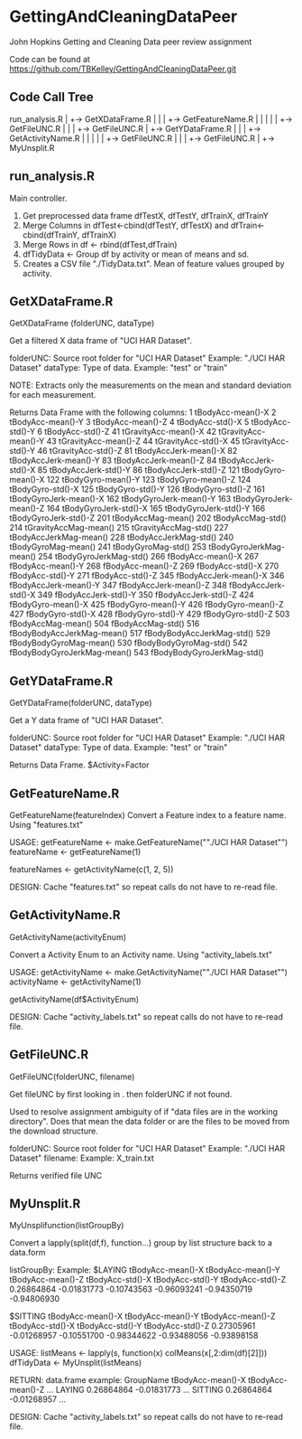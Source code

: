 # GettingAndCleaningDataPeer #


John Hopkins Getting and Cleaning Data peer review assignment

Code can be found at https://github.com/TBKelley/GettingAndCleaningDataPeer.git


## Code Call Tree ##

run_analysis.R
  |
  +-> GetXDataFrame.R
  |    |
  |    +-> GetFeatureName.R
  |    |    |
  |    |    +-> GetFileUNC.R
  |    |
  |    +-> GetFileUNC.R
  |
  +-> GetYDataFrame.R
  |    |
  |    +-> GetActivityName.R
  |    |    |
  |    |    +-> GetFileUNC.R
  |    |
  |    +-> GetFileUNC.R
  |
  +-> MyUnsplit.R

## run_analysis.R ##

Main controller.
1. Get preprocessed data frame dfTestX, dfTestY, dfTrainX, dfTrainY
2. Merge  Columns in dfTest<-cbind(dfTestY, dfTestX) and dfTrain<-cbind(dfTrainY, dfTrainX)
3. Merge  Rows in df <- rbind(dfTest,dfTrain)
4. dfTidyData <- Group df by activity or mean of means and sd.
5. Creates a CSV file "./TidyData.txt". Mean of feature values grouped by activity.

## GetXDataFrame.R ##

GetXDataFrame (folderUNC, dataType)

Get a filtered X data frame of "UCI HAR Dataset".

folderUNC:   Source root folder for "UCI HAR Dataset"
              Example: "./UCI HAR Dataset"
dataType:    Type of data. Example: "test" or "train"

NOTE: Extracts only the measurements on the mean and standard deviation for each measurement.

Returns Data Frame with the following columns:
  1 tBodyAcc-mean()-X
  2 tBodyAcc-mean()-Y
  3 tBodyAcc-mean()-Z
  4 tBodyAcc-std()-X
  5 tBodyAcc-std()-Y
  6 tBodyAcc-std()-Z
 41 tGravityAcc-mean()-X
 42 tGravityAcc-mean()-Y
 43 tGravityAcc-mean()-Z
 44 tGravityAcc-std()-X
 45 tGravityAcc-std()-Y
 46 tGravityAcc-std()-Z
 81 tBodyAccJerk-mean()-X
 82 tBodyAccJerk-mean()-Y
 83 tBodyAccJerk-mean()-Z
 84 tBodyAccJerk-std()-X
 85 tBodyAccJerk-std()-Y
 86 tBodyAccJerk-std()-Z
 121 tBodyGyro-mean()-X
122 tBodyGyro-mean()-Y
123 tBodyGyro-mean()-Z
124 tBodyGyro-std()-X
125 tBodyGyro-std()-Y
126 tBodyGyro-std()-Z
161 tBodyGyroJerk-mean()-X
162 tBodyGyroJerk-mean()-Y
163 tBodyGyroJerk-mean()-Z
164 tBodyGyroJerk-std()-X
165 tBodyGyroJerk-std()-Y
166 tBodyGyroJerk-std()-Z
201 tBodyAccMag-mean()
202 tBodyAccMag-std()
214 tGravityAccMag-mean()
215 tGravityAccMag-std()
227 tBodyAccJerkMag-mean()
228 tBodyAccJerkMag-std()
240 tBodyGyroMag-mean()
241 tBodyGyroMag-std()
253 tBodyGyroJerkMag-mean()
254 tBodyGyroJerkMag-std()
266 fBodyAcc-mean()-X
267 fBodyAcc-mean()-Y
268 fBodyAcc-mean()-Z
269 fBodyAcc-std()-X
270 fBodyAcc-std()-Y
271 fBodyAcc-std()-Z
345 fBodyAccJerk-mean()-X
346 fBodyAccJerk-mean()-Y
347 fBodyAccJerk-mean()-Z
348 fBodyAccJerk-std()-X
349 fBodyAccJerk-std()-Y
350 fBodyAccJerk-std()-Z
424 fBodyGyro-mean()-X
425 fBodyGyro-mean()-Y
426 fBodyGyro-mean()-Z
427 fBodyGyro-std()-X
428 fBodyGyro-std()-Y
429 fBodyGyro-std()-Z
503 fBodyAccMag-mean()
504 fBodyAccMag-std()
516 fBodyBodyAccJerkMag-mean()
517 fBodyBodyAccJerkMag-std()
529 fBodyBodyGyroMag-mean()
530 fBodyBodyGyroMag-std()
542 fBodyBodyGyroJerkMag-mean()
543 fBodyBodyGyroJerkMag-std()

## GetYDataFrame.R ##

GetYDataFrame(folderUNC, dataType)

Get a Y data frame of "UCI HAR Dataset".

folderUNC:   Source root folder for "UCI HAR Dataset"
             Example: "./UCI HAR Dataset"
dataType:    Type of data. Example: "test" or "train"

Returns Data Frame.
$Activity=Factor

## GetFeatureName.R ##

GetFeatureName(featureIndex)
Convert a Feature index to a feature name. Using "features.txt"

USAGE:
  getFeatureName <- make.GetFeatureName(""./UCI HAR Dataset"")
  featureName <- getFeatureName(1)

  featureNames <- getActivityName(c(1, 2, 5))

DESIGN: Cache "features.txt" so repeat calls do not have to re-read file.

## GetActivityName.R ##

GetActivityName(activityEnum)

Convert a Activity Enum to an Activity name. Using "activity_labels.txt"

USAGE:
 getActivityName <- make.GetActivityName(""./UCI HAR Dataset"")
 activityName <- getActivityName(1)

 getActivityName(df$ActivityEnum)

DESIGN: Cache "activity_labels.txt" so repeat calls do not have to re-read file.

## GetFileUNC.R ##

GetFileUNC(folderUNC, filename)

Get fileUNC by first looking in . then folderUNC if not found.

Used to resolve assignment ambiguity of if "data files are in the working directory".
Does that mean the data folder or are the files to be moved from the download structure.

folderUNC:   Source root folder for "UCI HAR Dataset"
             Example: "./UCI HAR Dataset"
filename:    Example: X_train.txt

Returns verified file UNC


## MyUnsplit.R ##

MyUnsplifunction(listGroupBy)

Convert a lapply(split(df,f), function...) group by list structure back to a data.form

listGroupBy: Example:
$LAYING
tBodyAcc-mean()-X tBodyAcc-mean()-Y tBodyAcc-mean()-Z  tBodyAcc-std()-X  tBodyAcc-std()-Y  tBodyAcc-std()-Z 
0.26864864       -0.01831773       -0.10743563       -0.96093241       -0.94350719       -0.94806930 

$SITTING
tBodyAcc-mean()-X tBodyAcc-mean()-Y tBodyAcc-mean()-Z  tBodyAcc-std()-X  tBodyAcc-std()-Y  tBodyAcc-std()-Z 
0.27305961       -0.01268957       -0.10551700       -0.98344622       -0.93488056       -0.93898158 

USAGE:
 listMeans <- lapply(s, function(x) colMeans(x[,2:dim(df)[2]]))
 dfTidyData <- MyUnsplit(listMeans)

RETURN: data.frame example:
 GroupName tBodyAcc-mean()-X tBodyAcc-mean()-Z ...
 LAYING    0.26864864        -0.01831773       ...
 SITTING   0.26864864        -0.01268957       ...

DESIGN: Cache "activity_labels.txt" so repeat calls do not have to re-read file.

